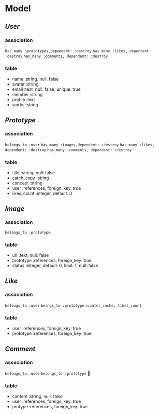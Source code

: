 # Model

## *User*

### association

` has_many :prototypes,dependent: :destroy `
` has_many :likes, dependent: :destroy `
` has_many :comments, dependent: :destroy `


### table
- name :string, null: false
- avatar :string
- email :text, null: false, unique: true
- member :string
- profile :text
- works :string



## *Prototype*

### association
` belongs_to :user `
` has_many :images,dependent: :destroy `
` has_many :likes, dependent: :destroy `
` has_many :comments, dependent: :destroy `


### table
- title :string, null: false
- catch_copy :string
- concept :string
- user :references, foreign_key: true
- likes_count :integer, default: 0


## *Image*

### association
` belongs_to :prototype `

### table
- url :text, null: false
- prototype :references, foreign_key: true
- status :integer, default: 0, limit: 1, null :false

## *Like*

### association
` belongs_to :user `
` belngs_to :prototype `
` counter_cache: likes_count `

### table
- user :references, foreign_key: true
- prototype :references, foreign_key: true


## *Comment*

### association
` belongs_to :user `
` belongs_to :prototype `


### table
- content :string, null: false
- user :references, foreign_key: true
- protype :references, foreign_key: true
